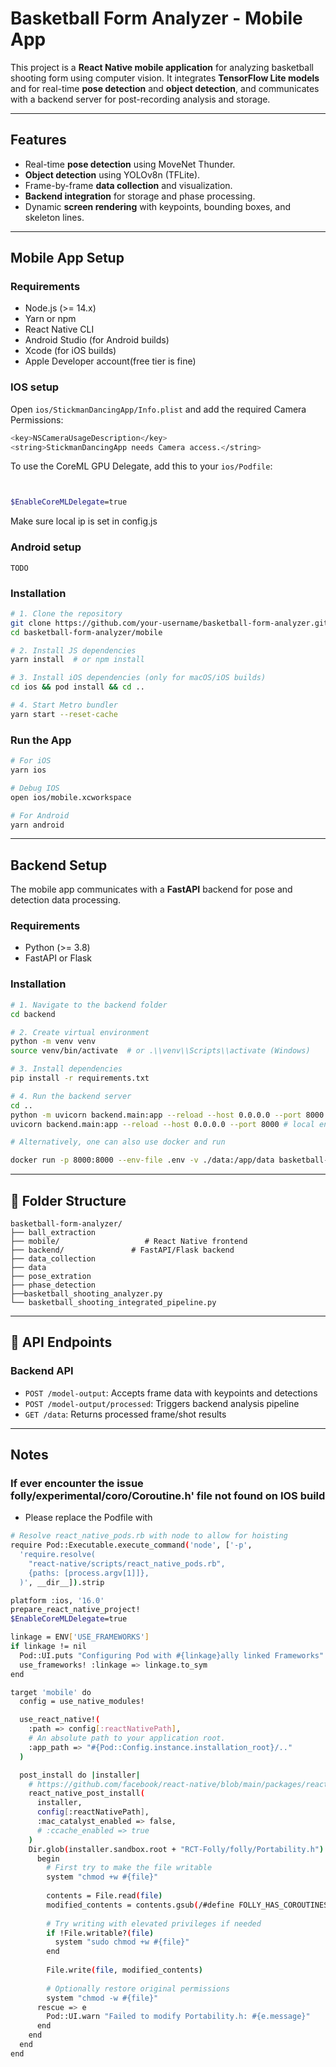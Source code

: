 
# Basketball Form Analyzer - Mobile App

This project is a **React Native mobile application** for analyzing basketball shooting form using computer vision. It integrates **TensorFlow Lite models** and for real-time **pose detection** and **object detection**, and communicates with a backend server for post-recording analysis and storage.

---

## Features
- Real-time **pose detection** using MoveNet Thunder.
- **Object detection** using YOLOv8n (TFLite).
- Frame-by-frame **data collection** and visualization.
- **Backend integration** for storage and phase processing.
- Dynamic **screen rendering** with keypoints, bounding boxes, and skeleton lines.

---

## Mobile App Setup

### Requirements
- Node.js (>= 14.x)
- Yarn or npm
- React Native CLI
- Android Studio (for Android builds)
- Xcode (for iOS builds)
- Apple Developer account(free tier is fine)

### IOS setup
Open `ios/StickmanDancingApp/Info.plist` and add the required Camera Permissions:

```bash
<key>NSCameraUsageDescription</key>
<string>StickmanDancingApp needs Camera access.</string>
```

To use the CoreML GPU Delegate, add this to your `ios/Podfile`:
```bash


$EnableCoreMLDelegate=true
```

Make sure local ip is set in config.js

### Android setup

`TODO`

### Installation

```bash
# 1. Clone the repository
git clone https://github.com/your-username/basketball-form-analyzer.git
cd basketball-form-analyzer/mobile

# 2. Install JS dependencies
yarn install  # or npm install

# 3. Install iOS dependencies (only for macOS/iOS builds)
cd ios && pod install && cd ..

# 4. Start Metro bundler
yarn start --reset-cache
````

### Run the App

```bash
# For iOS
yarn ios

# Debug IOS
open ios/mobile.xcworkspace

# For Android
yarn android
```

---

## Backend Setup

The mobile app communicates with a **FastAPI** backend for pose and detection data processing.

### Requirements

* Python (>= 3.8)
* FastAPI or Flask

### Installation

```bash
# 1. Navigate to the backend folder
cd backend

# 2. Create virtual environment
python -m venv venv
source venv/bin/activate  # or .\\venv\\Scripts\\activate (Windows)

# 3. Install dependencies
pip install -r requirements.txt

# 4. Run the backend server
cd ..
python -m uvicorn backend.main:app --reload --host 0.0.0.0 --port 8000 # in conda environment
uvicorn backend.main:app --reload --host 0.0.0.0 --port 8000 # local environment

# Alternatively, one can also use docker and run 

docker run -p 8000:8000 --env-file .env -v ./data:/app/data basketball-backend 
```

---

## 📁 Folder Structure

```
basketball-form-analyzer/
├── ball_extraction
├── mobile/                   # React Native frontend
├── backend/               # FastAPI/Flask backend
├── data_collection
├── data
├── pose_extration
├── phase_detection
├──basketball_shooting_analyzer.py
└── basketball_shooting_integrated_pipeline.py
```

---

## 🔗 API Endpoints

### Backend API

* `POST /model-output`: Accepts frame data with keypoints and detections
* `POST /model-output/processed`: Triggers backend analysis pipeline
* `GET /data`: Returns processed frame/shot results

---

## Notes

<!-- ### Currently the target should always be at the center of the screen for model detections


Correct
```
|----------------------------------------|
|                  |||||                 |   <- Target is centered
|----------------------------------------|
```
The target (|||||) stays within the screen bounds.

Incorrect: Target Exceeds Screen Width
```
Screen Width
|----------------------------------------|
|                                ||||||||   <- Target exceeds right edge
|----------------------------------------|

Here, part of the target is **cut off** due to lack of full-screen resizing.
``` -->


### If ever encounter the issue folly/experimental/coro/Coroutine.h' file not found on IOS build

* Please replace the Podfile with
 
```Bash
# Resolve react_native_pods.rb with node to allow for hoisting
require Pod::Executable.execute_command('node', ['-p',
  'require.resolve(
    "react-native/scripts/react_native_pods.rb",
    {paths: [process.argv[1]]},
  )', __dir__]).strip

platform :ios, '16.0'
prepare_react_native_project!
$EnableCoreMLDelegate=true

linkage = ENV['USE_FRAMEWORKS']
if linkage != nil
  Pod::UI.puts "Configuring Pod with #{linkage}ally linked Frameworks".green
  use_frameworks! :linkage => linkage.to_sym
end

target 'mobile' do
  config = use_native_modules!

  use_react_native!(
    :path => config[:reactNativePath],
    # An absolute path to your application root.
    :app_path => "#{Pod::Config.instance.installation_root}/.."
  )

  post_install do |installer|
    # https://github.com/facebook/react-native/blob/main/packages/react-native/scripts/react_native_pods.rb#L197-L202
    react_native_post_install(
      installer,
      config[:reactNativePath],
      :mac_catalyst_enabled => false,
      # :ccache_enabled => true
    )
    Dir.glob(installer.sandbox.root + "RCT-Folly/folly/Portability.h") do |file|
      begin
        # First try to make the file writable
        system "chmod +w #{file}"
        
        contents = File.read(file)
        modified_contents = contents.gsub(/#define FOLLY_HAS_COROUTINES 1/, '#define FOLLY_HAS_COROUTINES 0')
        
        # Try writing with elevated privileges if needed
        if !File.writable?(file)
          system "sudo chmod +w #{file}"
        end
        
        File.write(file, modified_contents)
        
        # Optionally restore original permissions
        system "chmod -w #{file}"
      rescue => e
        Pod::UI.warn "Failed to modify Portability.h: #{e.message}"
      end
    end
  end
end
```